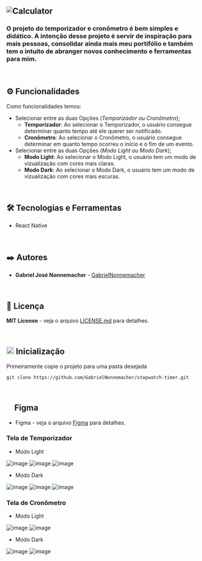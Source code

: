 ![Calculator](https://github.com/GabrielNonnemacher/stopwatch-timer/assets/87139289/ba14e21e-15d4-48e9-acce-1eb527003d58)
-----

### O projeto do temporizador e cronômetro é bem simples e didático. A intenção desse projeto é servir de inspiração para mais pessoas, consolidar ainda mais meu portifólio e também tem o intuito de abranger novos conhecimento e ferramentas para mim. 

<br/>

## ⚙️ Funcionalidades

Como funcionalidades temos:
* Selecionar entre as duas Opções (*Temporizador ou Cronômetro*);
  * **Temporizador**: Ao selecionar o Temporizador, o usuário consegue determinar quanto tempo até ele querer ser notificado.
  * **Cronômetro**: Ao selecionar o Cronômetro, o usuário consegue determinar em quanto tempo ocorreu o início e o fim de um evento.
* Selecionar entre as duas Opções (*Modo Light ou Modo Dark*); 
  * **Modo Light**: Ao selecionar o Modo Light, o usuário tem um modo de vizualização com cores mais claras.
  * **Modo Dark**: Ao selecionar o Modo Dark, o usuário tem um modo de vizualização com cores mais escuras.

<br/>

## 🛠️ Tecnologias e Ferramentas

* React Native
  
<br/>

## ✒️ Autores

* **Gabriel José Nonnemacher** - [GabrielNonnemacher](https://github.com/GabrielNonnemacher)
<br/>

## 📄 Licença

**MIT License** - veja o arquivo [LICENSE.md](https://github.com/GabrielNonnemacher/stopwatch-timer/blob/master/LICENSE) para detalhes.

<br/>

## <img height="20px" src="https://cdn-icons-png.flaticon.com/512/352/352163.png"> Inicialização

Primeiramente copie o projeto para uma pasta desejada
```
git clone https://github.com/GabrielNonnemacher/stopwatch-timer.git
```

<br/>

## <img height="16px" src="https://upload.wikimedia.org/wikipedia/commons/thumb/3/33/Figma-logo.svg/1667px-Figma-logo.svg.png"> Figma

* Figma - veja o arquivo [Figma](https://www.figma.com/file/h3GipAGlwG3fkpRxeC5YUD/Stopwatch-%26-Timer?type=design&node-id=0%3A1&mode=design&t=cCtRz6KF3oHaImXm-1) para detalhes.

### Tela de Temporizador
* Modo Light
<div display: flex justify-content: center>
  
![image](https://github.com/GabrielNonnemacher/stopwatch-timer/assets/87139289/73d7fcb9-f980-4961-aa2d-10842b02d529)
![image](https://github.com/GabrielNonnemacher/stopwatch-timer/assets/87139289/175e7dc8-7810-4450-942b-87f40db5e2af)
![image](https://github.com/GabrielNonnemacher/stopwatch-timer/assets/87139289/707fb7f4-1114-4c70-8475-ab5ef223d4d5)
</div>

* Modo Dark
<div display: flex justify-content: center>

  ![image](https://github.com/GabrielNonnemacher/stopwatch-timer/assets/87139289/fbb24e8e-9f6c-4761-9dd5-1d0bc51cff16)
  ![image](https://github.com/GabrielNonnemacher/stopwatch-timer/assets/87139289/c70bef29-d655-4ed8-b04d-97b993816253)
  ![image](https://github.com/GabrielNonnemacher/stopwatch-timer/assets/87139289/84e51538-6ef1-477b-86fb-89d181f5f35d)
</div>



### Tela de Cronômetro
* Modo Light
<div display: flex justify-content: center>

![image](https://github.com/GabrielNonnemacher/stopwatch-timer/assets/87139289/f16f11e3-a35b-4919-bc0b-f84cdc3529b1)
![image](https://github.com/GabrielNonnemacher/stopwatch-timer/assets/87139289/a97cdf92-1e0e-4f97-8f3a-5aac86d0d392)
</div>

* Modo Dark
<div display: flex justify-content: center>
  
![image](https://github.com/GabrielNonnemacher/stopwatch-timer/assets/87139289/e9e6c759-0122-4f03-a593-67e7dd0da3db)
![image](https://github.com/GabrielNonnemacher/stopwatch-timer/assets/87139289/c23c3bb6-5d1d-449b-97a8-31760c5bbbdf)
</div>
